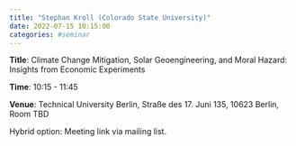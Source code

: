 ```yaml
---
title: "Stephan Kroll (Colorado State University)"
date: 2022-07-15 10:15:00
categories: #seminar
---
```


**Title**: Climate Change Mitigation, Solar Geoengineering, and Moral Hazard: Insights from Economic Experiments  

**Time**: 10:15 - 11:45  

**Venue**: Technical University Berlin, Straße des 17. Juni 135, 10623 Berlin, Room TBD  

Hybrid option: Meeting link via mailing list.
